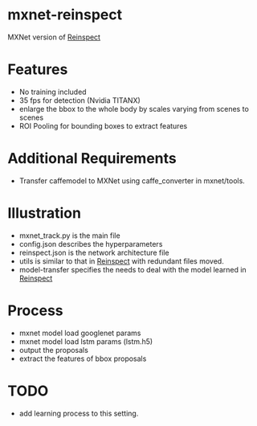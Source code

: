 # mxnet-reinspect

MXNet version of [Reinspect](https://github.com/Russell91/reinspect)

# Features
- No training included
- 35 fps for detection (Nvidia TITANX)
- enlarge the bbox to the whole body by scales varying from scenes to scenes
- ROI Pooling for bounding boxes to extract features

# Additional Requirements
- Transfer caffemodel to MXNet using caffe_converter in mxnet/tools.

# Illustration
- mxnet_track.py is the main file
- config.json describes the hyperparameters
- reinspect.json is the network architecture file
- utils is similar to that in [Reinspect](https://github.com/Russell91/reinspect) with redundant files moved.
- model-transfer specifies the needs to deal with the model learned in [Reinspect](https://github.com/Russell91/reinspect)

# Process
- mxnet model load googlenet params
- mxnet model load lstm params (lstm.h5)
- output the proposals
- extract the features of bbox proposals

# TODO
- add learning process to this setting.
